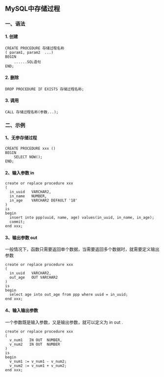 ## MySQL中存储过程
### 一、语法
#### 1. 创建
```
CREATE PROCEDURE 存储过程名称
( param1, param2  ...) 
BEGIN
    ......SQL语句 
END;
```

#### 2. 删除
```
DROP PROCEDURE IF EXISTS 存储过程名称;
```

#### 3. 调用
```
CALL 存储过程名称(参数...);
```



### 二、示例
#### 1、无参存储过程
```
CREATE PROCEDURE xxx () 
BEGIN
	SELECT NOW();
END;
```


#### 2、输入参数 in
```
create or replace procedure xxx
(
  in_uuid   VARCHAR2,
  in_name   NUMBER, 
  in_age    VARCHAR2 DEFAULT '18'
) 
is
begin
  insert into ppp(uuid, name, age) values(in_uuid, in_name, in_age);
  commit;
end xxx;
```



#### 3、输出参数 out
一般情况下，函数只需要返回单个数据，当需要返回多个数据时，就需要定义输出参数
```
create or replace procedure xxx
(
  in_uuid   VARCHAR2,
  out_age   OUT VARCHAR2
) 
is
begin
  select age into out_age from ppp where uuid = in_uuid;
end xxx;
```



#### 4、输入输出参数
一个参数既是输入参数，又是输出参数，就可以定义为 in out .
```
create or replace procedure xxx
(
  v_num1   IN OUT  NUMBER,
  v_num2   IN OUT  NUMBER
) 
is
begin
  v_num1 := v_num1 - v_num2;
  v_num2 := v_num1 + v_num2;
end xxx;
```
